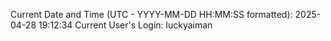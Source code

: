 Current Date and Time (UTC - YYYY-MM-DD HH:MM:SS formatted): 2025-04-28 19:12:34
Current User's Login: luckyaiman
